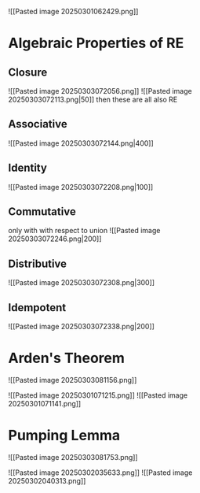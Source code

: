![[Pasted image 20250301062429.png]]

# Algebraic Properties of RE

## Closure
![[Pasted image 20250303072056.png]]
![[Pasted image 20250303072113.png|50]]
then these are all also RE
## Associative
![[Pasted image 20250303072144.png|400]]

## Identity
![[Pasted image 20250303072208.png|100]]

## Commutative
only with with respect to union
![[Pasted image 20250303072246.png|200]]

## Distributive
![[Pasted image 20250303072308.png|300]]

## Idempotent
![[Pasted image 20250303072338.png|200]]

# Arden's Theorem

![[Pasted image 20250303081156.png]]

![[Pasted image 20250301071215.png]]
![[Pasted image 20250301071141.png]]

# Pumping Lemma

![[Pasted image 20250303081753.png]]

![[Pasted image 20250302035633.png]]
![[Pasted image 20250302040313.png]]


